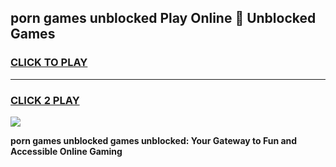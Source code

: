 
## porn games unblocked Play Online 👋 Unblocked Games
<h3>
<a href="https://premium.freeplayer.one?title=porn_games_unblocked&ref=19F">CLICK TO PLAY</a></h3>
<hr>

<h3>
<a href="https://premium.freeplayer.one?title=porn_games_unblocked&ref=19F">CLICK 2 PLAY</a>
  
</h3>

<a href="https://premium.freeplayer.one?title=porn_games_unblocked&ref=19F"><img src="https://clearcache.store/games.png"></a>


**porn games unblocked games unblocked: Your Gateway to Fun and Accessible Online Gaming**
